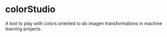 # colorStudio
A tool to play with colors oriented to do imagen transformations in machine learning projects. 
